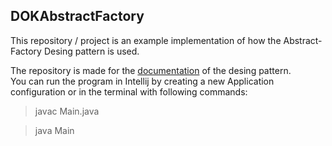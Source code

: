 ## DOKAbstractFactory
This repository / project is an example implementation of how the Abstract-Factory Desing pattern is used.

The repository is made for the [documentation](https://confluence.witcloud.ch/display/KB/Design+Pattern) of the desing pattern.<br>
You can run the program in Intellij by creating a new Application configuration or in the terminal with following commands:

>javac Main.java

>java Main

